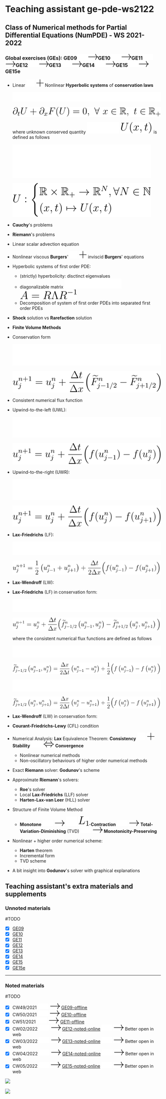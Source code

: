 # Teaching assistant ge-pde-ws2122

## Class of **Numerical methods for Partial Differential Equations (NumPDE)** - WS 2021-2022
### Global exercises (GEs): GE09![](./eqns/rightarrow_w.svg#gh-dark-mode-only)![](./eqns/rightarrow_b.svg#gh-light-mode-only)GE10![](./eqns/rightarrow_w.svg#gh-dark-mode-only)![](./eqns/rightarrow_b.svg#gh-light-mode-only)GE11![](./eqns/rightarrow_w.svg#gh-dark-mode-only)![](./eqns/rightarrow_b.svg#gh-light-mode-only)GE12![](./eqns/rightarrow_w.svg#gh-dark-mode-only)![](./eqns/rightarrow_b.svg#gh-light-mode-only)GE13![](./eqns/rightarrow_w.svg#gh-dark-mode-only)![](./eqns/rightarrow_b.svg#gh-light-mode-only)GE14![](./eqns/rightarrow_w.svg#gh-dark-mode-only)![](./eqns/rightarrow_b.svg#gh-light-mode-only)GE15![](./eqns/rightarrow_w.svg#gh-dark-mode-only)![](./eqns/rightarrow_b.svg#gh-light-mode-only)GE15e
- Linear ![](./eqns/plus_w.svg#gh-dark-mode-only) ![](./eqns/plus_b.svg#gh-light-mode-only)  Nonlinear **Hyperbolic systems** of **conservation laws**
  
    ![](./eqns/CL_w.svg#gh-dark-mode-only) 

    ![](./eqns/CL_b.svg#gh-light-mode-only)

    where unknown conserved quantity ![](./eqns/U_w.svg#gh-dark-mode-only) ![](./eqns/U_b.svg#gh-light-mode-only) is defined as follows
    
    ![](./eqns/Udf_w.svg#gh-dark-mode-only) 

    ![](./eqns/Udf_b.svg#gh-light-mode-only)

- **Cauchy**'s problems
- **Riemann**'s problems
- Linear scalar advection equation
- Nonlinear viscous **Burgers**' ![](./eqns/plus_w.svg#gh-dark-mode-only) ![](./eqns/plus_b.svg#gh-light-mode-only) inviscid **Burgers**' equations
- Hyperbolic systems of first order PDE: 
  - (strictly) hyperbolicity: disctinct eigenvalues
  - diagonalizable matrix ![](./eqns/ARLR_w.svg#gh-dark-mode-only) ![](./eqns/ARLR_b.svg#gh-light-mode-only) 
  - Decomposition of system of first order PDEs into separated first order PDEs
- **Shock** solution vs **Rarefaction** solution
- **Finite Volume Methods**
- Conservation form 
  
    ![](./eqns/conserform_w.svg#gh-dark-mode-only) 

    ![](./eqns/conserform_b.svg#gh-light-mode-only)

- Consistent numerical flux function 
- Upwind-to-the-left (UWL): 
  
    ![](./eqns/UWL_w.svg#gh-dark-mode-only) 

    ![](./eqns/UWL_b.svg#gh-light-mode-only)

- Upwind-to-the-right (UWR): 
    
    ![](./eqns/UWR_w.svg#gh-dark-mode-only) 

    ![](./eqns/UWR_b.svg#gh-light-mode-only)

- **Lax-Friedrichs** (LF): 
  
    ![](./eqns/LF_w.svg#gh-dark-mode-only) 

    ![](./eqns/LF_b.svg#gh-light-mode-only)

- **Lax-Wendroff** (LW):

- **Lax-Friedrichs** (LF) in conservation form: 

    ![](./eqns/LFcon_w.svg#gh-dark-mode-only) 

    ![](./eqns/LFcon_b.svg#gh-light-mode-only)

    where the consistent numerical flux functions are defined as follows

    ![](./eqns/LFflux_left_w.svg#gh-dark-mode-only) 

    ![](./eqns/LFflux_left_b.svg#gh-light-mode-only)

    ![](./eqns/LFflux_right_w.svg#gh-dark-mode-only) 

    ![](./eqns/LFflux_right_b.svg#gh-light-mode-only)

- **Lax-Wendroff** (LW) in conservation form:
  
- **Courant-Friedrichs-Lewy** (CFL) condition
- Numerical Analysis: **Lax** Equivalence Theorem: 
  **Consistency** ![](./eqns/plus_w.svg#gh-dark-mode-only) ![](./eqns/plus_b.svg#gh-light-mode-only) **Stability** ![](./eqns/LRarrow_w.svg#gh-dark-mode-only) ![](./eqns/LRarrow_b.svg#gh-light-mode-only)  **Convergence**
  - Nonlinear numerical methods
  - Non-oscillatory behaviours of higher order numerical methods
- Exact **Riemann** solver: **Godunov**'s scheme
- Approximate **Riemann**'s solvers: 
  - **Roe**'s solver 
  - Local **Lax-Friedrichs** (LLF) solver
  - **Harten-Lax-van Leer** (HLL) solver
- Structure of Finite Volume Method
  - **Monotone** ![](./eqns/rightarrow_w.svg#gh-dark-mode-only) ![](./eqns/rightarrow_b.svg#gh-light-mode-only) ![](./eqns/L1_w.svg#gh-dark-mode-only) ![](./eqns/L1_b.svg#gh-light-mode-only)-**Contraction** ![](./eqns/rightarrow_w.svg#gh-dark-mode-only) ![](./eqns/rightarrow_b.svg#gh-light-mode-only) **Total-Variation-Diminishing** (TVD) ![](./eqns/rightarrow_w.svg#gh-dark-mode-only) ![](./eqns/rightarrow_b.svg#gh-light-mode-only) **Monotonicity-Preserving**
- Nonlinear + higher order numerical scheme: 
  - **Harten** theorem
  - Incremental form
  - TVD scheme
- A bit insight into **Godunov**'s solver with graphical explanations
 
## Teaching assistant's extra materials and supplements

### Unnoted materials

#TODO

- [x] [GE09](https://github.com/tuanvo-git/ge-pde-ws2122/blob/main/GE09/ge-09.pdf) 
- [x] [GE10](https://github.com/tuanvo-git/ge-pde-ws2122/blob/main/GE10/ge-10.pdf)
- [x] [GE11](https://github.com/tuanvo-git/ge-pde-ws2122/blob/main/GE11/ge-11.pdf)
- [x] [GE12](https://github.com/tuanvo-git/ge-pde-ws2122/blob/main/GE12/ge-12.pdf) 
- [x] [GE13](https://github.com/tuanvo-git/ge-pde-ws2122/blob/main/GE13/ge-13.pdf) 
- [x] [GE14](https://github.com/tuanvo-git/ge-pde-ws2122/blob/main/GE14/ge-14.pdf) 
- [x] [GE15](https://github.com/tuanvo-git/ge-pde-ws2122/blob/main/GE15/ge-15.pdf) 
- [x] [GE15e](https://github.com/tuanvo-git/ge-pde-ws2122/blob/main/GE15e/ge-15e.pdf) 
---
### Noted materials

#TODO

- [x] CW49/2021 ![](./eqns/rightarrow_w.svg#gh-dark-mode-only) ![](./eqns/rightarrow_b.svg#gh-light-mode-only) [GE09-offline](https://github.com/tuanvo-git/ge-pde-ws2122/blob/main/GE09/ge-09.pdf)
- [x] CW50/2021 ![](./eqns/rightarrow_w.svg#gh-dark-mode-only) ![](./eqns/rightarrow_b.svg#gh-light-mode-only) [GE10-offline](https://github.com/tuanvo-git/ge-pde-ws2122/blob/main/GE10/ge-10.pdf)
- [x] CW51/2021 ![](./eqns/rightarrow_w.svg#gh-dark-mode-only) ![](./eqns/rightarrow_b.svg#gh-light-mode-only) [GE11-offline](https://github.com/tuanvo-git/ge-pde-ws2122/blob/main/GE11/ge-11.pdf)
- [x] CW02/2022 ![](./eqns/rightarrow_w.svg#gh-dark-mode-only) ![](./eqns/rightarrow_b.svg#gh-light-mode-only) [GE12-noted-online](https://github.com/tuanvo-git/ge-pde-ws2122/blob/main/GE12/ge-12-noted.pdf) ![](./eqns/rightarrow_w.svg#gh-dark-mode-only) ![](./eqns/rightarrow_b.svg#gh-light-mode-only) Better open in web 
- [x] CW03/2022 ![](./eqns/rightarrow_w.svg#gh-dark-mode-only) ![](./eqns/rightarrow_b.svg#gh-light-mode-only) [GE13-noted-online](https://github.com/tuanvo-git/ge-pde-ws2122/blob/main/GE13/ge-13-noted.pdf) ![](./eqns/rightarrow_w.svg#gh-dark-mode-only) ![](./eqns/rightarrow_b.svg#gh-light-mode-only) Better open in web
- [x] CW04/2022 ![](./eqns/rightarrow_w.svg#gh-dark-mode-only) ![](./eqns/rightarrow_b.svg#gh-light-mode-only) [GE14-noted-online](https://github.com/tuanvo-git/ge-pde-ws2122/blob/main/GE14/ge-14-noted.pdf) ![](./eqns/rightarrow_w.svg#gh-dark-mode-only) ![](./eqns/rightarrow_b.svg#gh-light-mode-only) Better open in web
- [x] CW05/2022 ![](./eqns/rightarrow_w.svg#gh-dark-mode-only) ![](./eqns/rightarrow_b.svg#gh-light-mode-only) [GE15-noted-online](https://github.com/tuanvo-git/ge-pde-ws2122/blob/main/GE15/ge-15-noted.pdf) ![](./eqns/rightarrow_w.svg#gh-dark-mode-only) ![](./eqns/rightarrow_b.svg#gh-light-mode-only) Better open in web

![](./eqns/ghw.svg#gh-dark-mode-only) 

![](./eqns/ghb.svg#gh-light-mode-only)